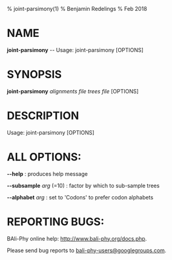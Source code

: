 % joint-parsimony(1)
% Benjamin Redelings
% Feb 2018

# NAME

**joint-parsimony** -- Usage: joint-parsimony <alignments file> <trees file> [OPTIONS]

# SYNOPSIS

**joint-parsimony** _alignments file_ _trees file_ [OPTIONS]

# DESCRIPTION

Usage: joint-parsimony <alignments file> <trees file> [OPTIONS]

# ALL OPTIONS:
**--help**
: produces help message

**--subsample** _arg_ (=10)
: factor by which to sub-sample trees

**--alphabet** _arg_
: set to 'Codons' to prefer codon alphabets


# REPORTING BUGS:
 BAli-Phy online help: <http://www.bali-phy.org/docs.php>.

Please send bug reports to <bali-phy-users@googlegroups.com>.


